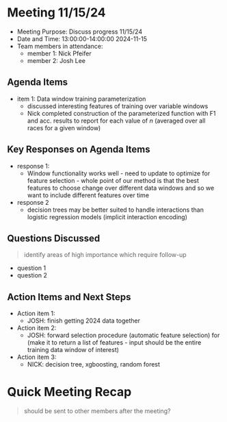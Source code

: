 # Meeting 11/15/24

+ Meeting Purpose: Discuss progress 11/15/24
+ Date and Time: 13:00:00-14:00:00 2024-11-15
+ Team members in attendance:
  + member 1: Nick Pfeifer
  + member 2: Josh Lee

## Agenda Items

+ item 1: Data window training parameterization
  + discussed interesting features of training over variable windows
  + Nick completed construction of the parameterized function with F1 and acc. 
    results to report for each value of $n$ (averaged over all races for a 
    given window)

## Key Responses on Agenda Items

+ response 1: 
  + Window functionality works well - need to update to optimize for 
    feature selection - whole point of our method is that the best features
    to choose change over different data windows and so we want to 
    include different features over time
+ response 2
  + decision trees may be better suited to handle interactions than 
    logistic regression models (implicit interaction encoding)

## Questions Discussed

> identify areas of high importance which require follow-up

+ question 1
+ question 2

## Action Items and Next Steps

+ Action item 1:
  + JOSH: finish getting 2024 data together
+ Action item 2:
  + JOSH: forward selection procedure (automatic feature selection) for 
    (make it to return a list of features - input should be the entire 
    training data window of interest)
+ Action item 3:
  + NICK: decision tree, xgboosting, random forest

# Quick Meeting Recap

> should be sent to other members after the meeting?